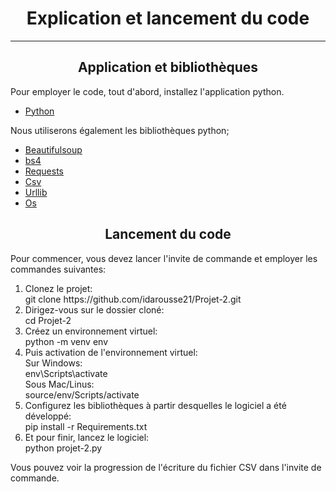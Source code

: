 <h1 align ="center">Explication et lancement du code</h1>

------------------------------
<h2 align = "center"> Application et bibliothèques </h2>

<p>
    Pour employer le code, tout d'abord, installez l'application python.
<ul>
    <li>
        <a href = "https://www.python.org/downloads/">Python </a>
    </li>
</ul>
</p>
<p>
    Nous utiliserons également les bibliothèques python;
    <ul>
        <li>
            <a href = "https://www.crummy.com/software/BeautifulSoup/bs4/doc/">Beautifulsoup</a>
        </li>
        <li>
            <a href = "https://www.crummy.com/software/BeautifulSoup/bs4/doc/">bs4</a>
        </li>
        <li>
            <a href = "https://requests.readthedocs.io/en/latest/">Requests</a>
        </li>
        <li>
            <a href = "https://docs.python.org/fr/3/library/csv.html">Csv</a>
        </li>
        <li>
            <a href = "https://docs.python.org/fr/3/library/urllib.parse.html">Urllib</a>
        </li>
        <li>
            <a href = "https://docs.python.org/3/library/os.html">Os</a>
        </li>
    </ul>
</p>

<h2 align = "center"> Lancement du code </h2>
<p>Pour commencer, vous devez lancer l'invite de commande et employer les commandes suivantes:
    <ol>
            <li>Clonez le projet:<br/>
                git clone https://github.com/idarousse21/Projet-2.git</li>
            <li>Dirigez-vous sur le dossier cloné:<br/>
                cd Projet-2 </li>
            <li>Créez un environnement virtuel:<br/>
                python -m venv env</li>
            <li>Puis activation de l'environnement virtuel:<br/>
                Sur Windows:<br/>
                env\Scripts\activate<br/>
                Sous Mac/Linus:<br/>
                source/env/Scripts/activate
            <li>Configurez les bibliothèques à partir desquelles le logiciel a été développé:<br/>
                pip install -r Requirements.txt</li>
            <li>Et pour finir, lancez le logiciel:<br/>
                python projet-2.py</li>
    </ol>
    Vous pouvez voir la progression de l'écriture du fichier CSV dans l'invite de commande.